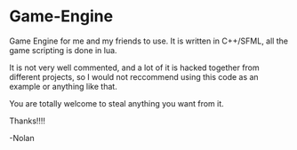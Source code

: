 # Game-Engine
Game Engine for me and my friends to use. It is written in C++/SFML, all the game scripting is done in lua.

It is not very well commented, and a lot of it is hacked together from different projects, so I would not reccommend using this code as an example or anything like that.

You are totally welcome to steal anything you want from it.

Thanks!!!!

-Nolan
